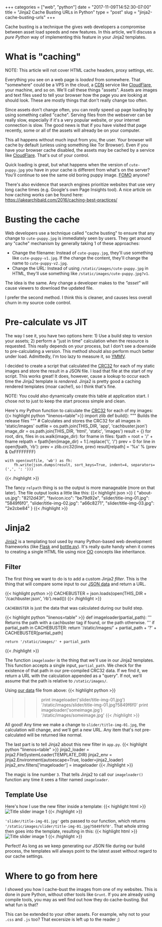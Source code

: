 +++
categories = ["web", "python"]
date = "2017-11-09T14:52:30-07:00"
title = "Jinja2 Cache Busting URLs in Python"
type = "post"
slug = "jinja2-cache-busting-urls"
+++

Cache busting is a technique the gives web developers a compromise between
asset load speeds and new features.  In this article,
we'll discuss a *pure Python* way of implementing this feature in your Jinja2
templates.<!--more-->

# What is "caching"
NOTE: This article will not cover HTML cache headers, proxy settings, etc.

Everything you see on a web page is *loaded* from somewhere.  That "somewhere"
could be a VPS in the cloud, a [CDN](https://en.wikipedia.org/wiki/Content_delivery_network)
service like [CloudFlare](https://www.cloudflare.com/), your machine, and so
on.  We'll call these things "assets".  Assets are images and text files used
to tell your browser how the page you are looking at should look.  These are
mostly things that don't really change too often.

Since assets don't change often, you can *really* speed up page loading by using
something called "cache".  Serving files from the webserver can be really slow,
especially if it's a very popular website, or your internet connection is slow.
The good news is that if you have visited that page recently, some or all of
the assets will already be on your computer.

This all happens without much input from you, the user.  Your browser will
cache by default (unless using something like Tor Browser).  Even if you have
your browser cache disabled, the assets may be cached by a service like
[CloudFlare](https://www.cloudflare.com/).  That's out of your control.

Quick loading is great, but what happens when the version of
`cute-puppy.jpg` you have in your cache is different from what's on the server?
You'll continue to see the same old boring puppy image.
[FOMO](https://en.wikipedia.org/wiki/Fear_of_missing_out) anyone?

There's also evidence that search engines prioritize websites that use very
long cache times (e.g. Google's own Page Insights tool).  A nice article on
how caching works can be found here: https://jakearchibald.com/2016/caching-best-practices/

# Busting the cache
Web developers use a technique called "cache busting" to ensure that any
change to `cute-puppy.jpg` is immediately seen by users.  They get around any
"cache" mechanism by generally taking 1 of these approaches:

*   Change the filename: Instead of `cute-puppy.jpg`, they'll use something
    like `cute-puppy-v1.jpg`.  If the change the content, they'll change
    the name to `cute-puppy-v2.jpg`.
*   Change the URL: Instead of using `/static/images/cute-puppy.jpg` in
    HTML, they'll use something like `/static/images/cute-puppy.jpg?v1`.

The idea is the same.  Any change a developer makes to the *"asset"* will cause
viewers to download the updated file.

I prefer the second method.  I think this is cleaner, and causes less overall
churn in my source code control.

# Pre-calculate vs JIT
The way I see it, you have two options here: 1) Use a build step to version your
assets; 2) perform a "just in time" calculation when the resource is requested.
This really depends on your process, but I don't see a downside to pre-calculating a version.
This method should also perform much better under load.  Admittedly, I'm too lazy to measure
it, so [YMMV](https://en.wiktionary.org/wiki/YMMV).

I decided to create a script that calculated the [CRC32](https://en.wikipedia.org/wiki/Cyclic_redundancy_check)
for each of my static images and store the result in a JSON file.  I load that
file at the start of my script.  This works great!  It does, however, cause a
lookup to occur each time the Jinja2 template is *rendered*.  Jinja2 is pretty
good a caching rendered templates (moar cache!), so I think that's fine.

NOTE: You could also dynamically create this table at application start.  I
chose not to just to keep the start process simple and clean.

Here's my Python function to calculate the
[CRC32](https://en.wikipedia.org/wiki/Cyclic_redundancy_check) for each of my
images:
{{< highlight python "linenos=table">}}
import zlib
def build():
    """
    Builds the release files
    """
    # Calculates and stores the CRC32 for all images in 'static/images'
    outfile = os.path.join(THIS_DIR, 'app', 'cachbuster.json')
    image_dir = os.path.join(THIS_DIR, 'html', 'static', 'images')
    result = {}
    for root, dirs, files in os.walk(image_dir):
        for fname in files:
            fpath = root + '/' + fname
            relpath = fpath[len(image_dir) + 1:].replace('\\', '/')
            prev = 0
            for line in open(fpath, 'rb'):
                prev = zlib.crc32(line, prev)
            result[relpath] = '%x' % (prev & 0xFFFFFFFF)

    with open(outfile, 'wb') as fh:
        fh.write(json.dumps(result, sort_keys=True, indent=4, separators=(',', ': ')))
{{< /highlight >}}

The fancy `relpath` thing is so the output is more manageable (more on that
later).  The file output looks a little like this:
<a name="jsonfile"></a>
{{< highlight json >}}
{
    "about-us.jpg": "8212d43f",
    "favicon.ico": "be79d92e",
    "slider/title-img-01.jpg": "5849f6f0",
    "slider/title-img-02.jpg": "a66c8271",
    "slider/title-img-03.jpg": "2e2cbe84"
}
{{< /highlight >}}

# Jinja2
[Jinja2](http://jinja.pocoo.org/) is a templating tool used by many Python-based
web development frameworks (like [Flask](http://flask.pocoo.org/) and
[bottle.py](https://bottlepy.org)).  It's really quite handy when it comes to
creating a single HTML file using nice
[OO](https://en.wikipedia.org/wiki/Object-oriented_programming)
concepts like inheritance.

## Filter
The first thing we want to do is to add a custom Jinja2 *filter*.  This is the
thing that will compare some input to our [JSON data](#jsonfile) and return a URL.

{{< highlight python >}}
CACHEBUSTER = json.loads(open(THIS_DIR + '/cachbuster.json', 'rb').read())
{{< /highlight >}}

`CACHEBUSTER` is just the data that was calculated during our build step.

{{< highlight python "linenos=table" >}}
def imageloader(partial_path):
    '''
    Returns the path with a cachbuster tag if found, or the path otherwise.
    '''
    if partial_path in CACHEBUSTER:
        return '/static/images/' + partial_path + '?' + CACHEBUSTER[partial_path]

    return '/static/images/' + partial_path
{{< /highlight >}}

The function `imageloader` is the thing that we'll use in our Jinja2 templates.
This function accepts a single input, `partial_path`.  We check for the
existence of that path in our pre-compiled CRC32 data.  If we find it, we
return a URL with the calculation appended as a "query".  If not, we'll assume
that the path is relative to `/static/images/`.

Using [our data](#jsonfile) file from above:
{{< highlight python >}}
>>> print imageloader('slider/title-img-01.jpg')
'/static/images/slider/title-img-01.jpg?5849f6f0'
>>> print imageloader('someimage.jpg')
'/static/images/someimage.jpg'
{{< /highlight >}}

All good!  Any time we make a change to `slider/title-img-01.jpg`, the
calculation will change, and we'll get a new URL.  Any item that's not
pre-calculated will be returned like normal.

The last part is to tell Jinja2 about this new filter in `app.py`.
{{< highlight python "linenos=table" >}}
jinja2_loader = jinja2.FileSystemLoader(TEMPLATE_DIR)
jinja2_env = jinja2.Environment(autoescape=True, loader=jinja2_loader)
jinja2_env.filters['imageloader'] = imageloader
{{< /highlight >}}

The magic is line number `3`.  That tells Jinja2 to call our `imageloader()`
function any time it sees a filter named `imageloader`.

## Template Use

Here's how I use the new filter inside a template:
{{< highlight html >}}
<img src="{{'slider/title-img-01.jpg' | imageloader}}" alt="Title slider image 1">
{{< /highlight >}}

`'slider/title-img-01.jpg'` gets passed to our function, which returns
`'/static/images/slider/title-img-01.jpg?5849f6f0'`.  That whole string then
goes into the template, resulting in this:
{{< highlight html >}}
<img src="/static/images/slider/title-img-01.jpg?5849f6f0" alt="Title slider image 1">
{{< /highlight >}}

Perfect!  As long as we keep generating our JSON file during our build process,
the templates will always point to the latest asset without regard to our
cache settings.

# Where to go from here
I showed you how I cache-bust the images from one of my websites.  This is done
in pure Python, without other tools like `Grunt`.  If you are already using
compile tools, you may as well find out how they do cache-busting.  But what
fun is that?

This can be extended to your other assets.  For example, why not to your
`.css` and `.js` too?  That excersize is left up to the reader ;)

